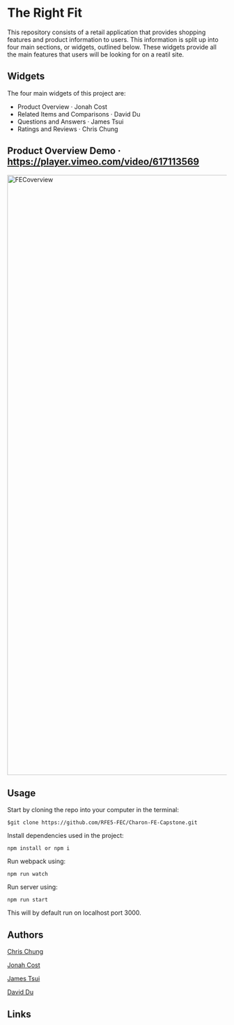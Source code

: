 # The Right Fit

This repository consists of a retail application that provides shopping features and product information to users.
This information is split up into four main sections, or widgets, outlined below. These widgets provide all the main features that users will be looking for on a reatil site.

## Widgets
The four main widgets of this project are:
* Product Overview · Jonah Cost
* Related Items and Comparisons · David Du
* Questions and Answers · James Tsui
* Ratings and Reviews · Chris Chung

## Product Overview Demo · https://player.vimeo.com/video/617113569
<img width="1376" alt="FECoverview" src="https://user-images.githubusercontent.com/72520699/135125958-c2f72cec-c398-415b-b9b0-9e7600754d47.png">


## Usage

Start by cloning the repo into your computer in the terminal:

`$git clone https://github.com/RFE5-FEC/Charon-FE-Capstone.git`

Install dependencies used in the project:

`npm install or npm i`

Run webpack using:

`npm run watch`

Run server using:

`npm run start`

This will by default run on localhost port 3000.

## Authors

[Chris Chung](https://github.com/ch987 "Chris Chung")

[Jonah Cost](https://github.com/costjonah "Jonah Cost")

[James Tsui](https://github.com/jamestsui3 "James Tsui")

[David Du](https://github.com/EndlessDavidDu "David Du")

## Links
